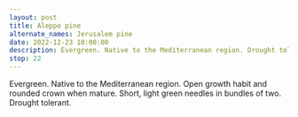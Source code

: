 ```yaml
---
layout: post
title: Aleppo pine
alternate_names: Jerusalem pine
date: 2022-12-23 10:00:00
description: Evergreen. Native to the Mediterranean region. Drought tolerant.
stop: 22
---
```

Evergreen. Native to the Mediterranean region. Open growth habit and rounded crown when mature. Short, light green needles in bundles of two. Drought tolerant.